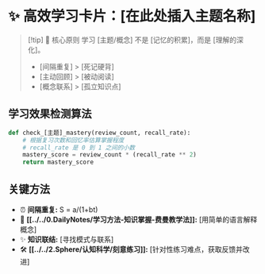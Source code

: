 # ✨ 高效学习卡片：[在此处插入主题名称]

> [!tip] 🌱 核心原则
> 学习 [主题/概念] 不是 [记忆的积累]，而是 [理解的深化]。
>
> - [间隔重复] > [死记硬背]
> - [主动回顾] > [被动阅读]
> - [概念联系] > [孤立知识点]

## 学习效果检测算法

```python
def check_[主题]_mastery(review_count, recall_rate):
    # 根据复习次数和回忆率估算掌握程度
    # recall_rate 是 0 到 1 之间的小数
    mastery_score = review_count * (recall_rate ** 2)
    return mastery_score
```

## 关键方法

- ⏰ **间隔重复:** S = a/(1+bt)
- 🧠 **[[../../0.DailyNotes/学习方法-知识掌握-费曼教学法]]:** [用简单的语言解释概念]
- ✨ **知识联结:** [寻找模式与联系]
- 🛠️ **[[../../2.Sphere/认知科学/刻意练习]]:** [针对性练习难点，获取反馈并改进]

